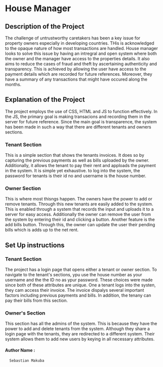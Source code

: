 # **House Manager**
## Description of the Project
The challenge of untrustworthy caretakers has been a key issue for property owners especially in developing countries. THis is acknowledged to the opaque nature of how most transactions are handled. 
House manager looks to solve this issue by having an intregral and open system where both the owner and the manager have access to the properties details. It also aims to reduce the cases of fraud and theft by ascertaining authenticity and transparency. This is achieved by allowing the user have access to the payment details which are recorded for future references. Moreover, they have a summary of any transactions that might have occured along the months.
## Explanation of the Project
The project employs the use of CSS, HTML and JS to function effectively. In the JS, the primary goal is making transacions and recording them in the server for future reference. Since the main goal is transparence, the system has been made in such a way that there are different tenants and owners sections. 

### Tenant Section
This is a simple section that shows the tenants invoices. It does so by capturing the previous payments as well as bills uploaded by the owner. Additionally, it allows the tenant to pay their rent and apploads the payment in the system. It is simple yet exhaustive. to log into the system, the password for tenants is their id no and username is the house number. 

### Owner Section
This is where most thisngs happen. The owners have the power to add or remove tenants. Through this new tenants are easily added to the system. This is enabled through a system that records the input and uploads it to a server for easy access. Additionally the owner can remove the user from the system by entering their id and clicking a button. Another feature is the add bills button. Through this, the owner can update the user their pending bills which is adds up to the net rent. 

## Set Up instructions
### Tenant Section
The project has a login page that opens either a tenant or owner section. To navigate to the tenant's sections, ypu use the house number as your username and the the ID no as ypur password. These choices were made since both of these attributes are unique. One a tenant logs into the systen, they cam access their invoice. The invoice dispalys several important factors including previous payments and bills. In addition, the tenany can pay their bills from this section. 

### Owner's Section
This section has all the admins of the system. This is because they have the power to add and delete tenants from the system. Although they share a login page with the tenants, they are redirected to a different system. Their system allows them to add new users by keying in all necessary attributes. 

#### Author Name :
      Sebastian Makuba